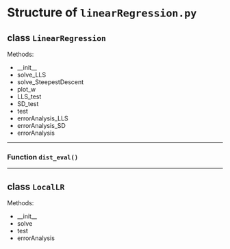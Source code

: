 # Structure of `linearRegression.py`

## class `LinearRegression`

Methods:

* \_\_init__
* solve_LLS
* solve_SteepestDescent
* plot_w
* LLS_test
* SD_test
* test
* errorAnalysis_LLS
* errorAnalysis_SD
* errorAnalysis

---

### Function `dist_eval()`

---

## class `LocalLR`

Methods:

* \_\_init__
* solve
* test
* errorAnalysis
